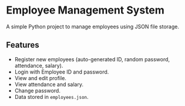 # Employee Management System

A simple Python project to manage employees using JSON file storage.

## Features
- Register new employees (auto-generated ID, random password, attendance, salary).
- Login with Employee ID and password.
- View and edit profile.
- View attendance and salary.
- Change password.
- Data stored in `employees.json`.


